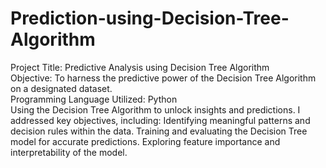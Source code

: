 # Prediction-using-Decision-Tree-Algorithm
Project Title: Predictive Analysis using Decision Tree Algorithm
<br>
Objective: To harness the predictive power of the Decision Tree Algorithm on a designated dataset.
<br>
Programming Language Utilized: Python
<br>
Using the Decision Tree Algorithm to unlock insights and predictions. I addressed key objectives, including:
Identifying meaningful patterns and decision rules within the data.
Training and evaluating the Decision Tree model for accurate predictions.
Exploring feature importance and interpretability of the model.
